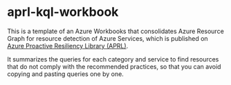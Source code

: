 # aprl-kql-workbook

This is a template of an Azure Workbooks that consolidates Azure Resource Graph for resource detection of Azure Services, which is published on [Azure Proactive Resiliency Library (APRL)](https://azure.github.io/Azure-Proactive-Resiliency-Library/services/). 

It summarizes the queries for each category and service to find resources that do not comply with the recommended practices, so that you can avoid copying and pasting queries one by one.
